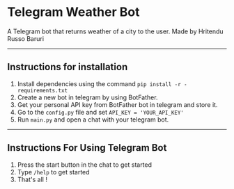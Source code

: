 # Telegram Weather Bot
A Telegram bot that returns weather of a city to the user. Made by Hritendu Russo Baruri
****************

## Instructions for installation
1) Install dependencies using the command  `pip install -r -requirements.txt`
2) Create a new bot in telegram by using BotFather. 
3) Get your personal API key from BotFather bot in telegram and store it.
4) Go to the `config.py` file and set `API_KEY = 'YOUR_API_KEY'`
5) Run `main.py` and open a chat with your telegram bot.

***

## Instructions For Using Telegram Bot

1) Press the start button in the chat to get started
2) Type `/help` to get started
3) That's all !
